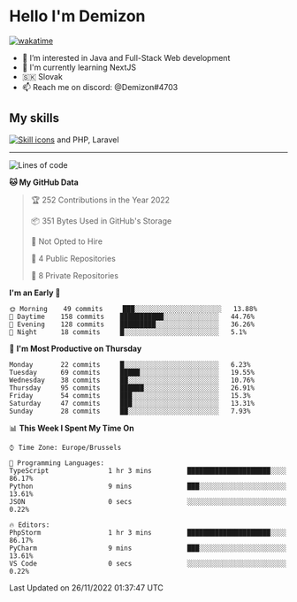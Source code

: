 # Hello I'm Demizon
[![wakatime](https://wakatime.com/badge/user/6ad1949f-d6d7-44f9-9eee-c35e54cc499b.svg)](https://wakatime.com/@6ad1949f-d6d7-44f9-9eee-c35e54cc499b)
- 👀 I’m interested in Java and Full-Stack Web development
- 🌱 I'm currently learning NextJS
- 🇸🇰 Slovak
- 📫 Reach me on discord: @Demizon#4703

## My skills
[![Skill icons](https://skillicons.dev/icons?i=java,js,ts,html,css,react,py,git,docker,linux,mysql,mongo&theme=dark)](https://github.com/Demizon3433) and PHP, Laravel

---

<!--START_SECTION:waka-->
![Lines of code](https://img.shields.io/badge/From%20Hello%20World%20I%27ve%20Written-44%20Thousand%20lines%20of%20code-blue)

**🐱 My GitHub Data** 

> 🏆 252 Contributions in the Year 2022
 > 
> 📦 351 Bytes Used in GitHub's Storage 
 > 
> 🚫 Not Opted to Hire
 > 
> 📜 4 Public Repositories 
 > 
> 🔑 8 Private Repositories  
 > 
**I'm an Early 🐤** 

```text
🌞 Morning    49 commits     ███░░░░░░░░░░░░░░░░░░░░░░   13.88% 
🌆 Daytime    158 commits    ███████████░░░░░░░░░░░░░░   44.76% 
🌃 Evening    128 commits    █████████░░░░░░░░░░░░░░░░   36.26% 
🌙 Night      18 commits     █░░░░░░░░░░░░░░░░░░░░░░░░   5.1%

```
📅 **I'm Most Productive on Thursday** 

```text
Monday       22 commits     █░░░░░░░░░░░░░░░░░░░░░░░░   6.23% 
Tuesday      69 commits     █████░░░░░░░░░░░░░░░░░░░░   19.55% 
Wednesday    38 commits     ██░░░░░░░░░░░░░░░░░░░░░░░   10.76% 
Thursday     95 commits     ██████░░░░░░░░░░░░░░░░░░░   26.91% 
Friday       54 commits     ███░░░░░░░░░░░░░░░░░░░░░░   15.3% 
Saturday     47 commits     ███░░░░░░░░░░░░░░░░░░░░░░   13.31% 
Sunday       28 commits     ██░░░░░░░░░░░░░░░░░░░░░░░   7.93%

```


📊 **This Week I Spent My Time On** 

```text
⌚︎ Time Zone: Europe/Brussels

💬 Programming Languages: 
TypeScript               1 hr 3 mins         █████████████████████░░░░   86.17% 
Python                   9 mins              ███░░░░░░░░░░░░░░░░░░░░░░   13.61% 
JSON                     0 secs              ░░░░░░░░░░░░░░░░░░░░░░░░░   0.22%

🔥 Editors: 
PhpStorm                 1 hr 3 mins         █████████████████████░░░░   86.17% 
PyCharm                  9 mins              ███░░░░░░░░░░░░░░░░░░░░░░   13.61% 
VS Code                  0 secs              ░░░░░░░░░░░░░░░░░░░░░░░░░   0.22%

```


 Last Updated on 26/11/2022 01:37:47 UTC
<!--END_SECTION:waka-->
